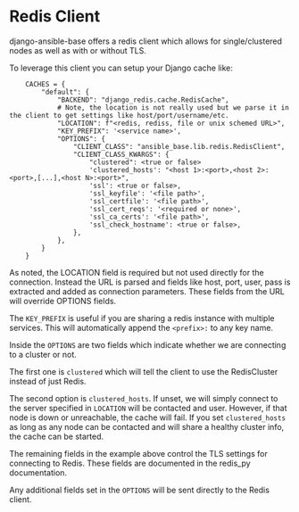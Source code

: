 # Redis Client

django-ansible-base offers a redis client which allows for single/clustered nodes as well as with or without TLS.

To leverage this client you can setup your Django cache like:
```
    CACHES = {
        "default": {
            "BACKEND": "django_redis.cache.RedisCache",
            # Note, the location is not really used but we parse it in the client to get settings like host/port/username/etc.
            "LOCATION": f"<redis, rediss, file or unix schemed URL>",
            "KEY_PREFIX": '<service name>',
            "OPTIONS": {
                "CLIENT_CLASS": "ansible_base.lib.redis.RedisClient",
                "CLIENT_CLASS_KWARGS": {
                    "clustered": <true or false>
                    'clustered_hosts': "<host 1>:<port>,<host 2>:<port>,[...],<host N>:<port>",
                    'ssl': <true or false>,
                    'ssl_keyfile': '<file path>',
                    'ssl_certfile': '<file path>',
                    'ssl_cert_reqs': '<required or none>',
                    'ssl_ca_certs': '<file path>',
                    'ssl_check_hostname': <true or false>,
                },
            },
        }
    }
```

As noted, the LOCATION field is required but not used directly for the connection. Instead the URL is parsed and fields like host, port, user, pass is extracted and added as connection parameters. These fields from the URL will override OPTIONS fields.

The `KEY_PREFIX` is useful if you are sharing a redis instance with multiple services. This will automatically append the `<prefix>:` to any key name.

Inside the `OPTIONS` are two fields which indicate whether we are connecting to a cluster or not.

The first one is `clustered` which will tell the client to use the RedisCluster instead of just Redis.

The second option is `clustered_hosts`. If unset, we will simply connect to the server specified in `LOCATION` will be contacted and user. However, if that node is down or unreachable, the cache will fail. If you set `clustered_hosts` as long as any node can be contacted and will share a healthy cluster info, the cache can be started.

The remaining fields in the example above control the TLS settings for connecting to Redis. These fields are documented in the redis_py documentation. 

Any additional fields set in the `OPTIONS` will be sent directly to the Redis client. 

